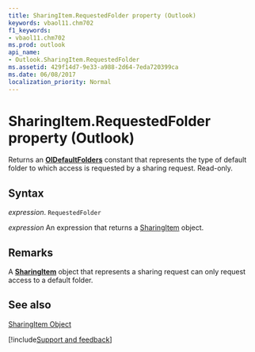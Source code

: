 ```yaml
---
title: SharingItem.RequestedFolder property (Outlook)
keywords: vbaol11.chm702
f1_keywords:
- vbaol11.chm702
ms.prod: outlook
api_name:
- Outlook.SharingItem.RequestedFolder
ms.assetid: 429f14d7-9e33-a988-2d64-7eda720399ca
ms.date: 06/08/2017
localization_priority: Normal
---
```



# SharingItem.RequestedFolder property (Outlook)

Returns an  **[OlDefaultFolders](Outlook.OlDefaultFolders.md)** constant that represents the type of default folder to which access is requested by a sharing request. Read-only.


## Syntax

_expression_. `RequestedFolder`

 _expression_ An expression that returns a [SharingItem](Outlook.SharingItem.md) object.


## Remarks

A  **[SharingItem](Outlook.SharingItem.md)** object that represents a sharing request can only request access to a default folder.


## See also


[SharingItem Object](Outlook.SharingItem.md)

[!include[Support and feedback](~/includes/feedback-boilerplate.md)]